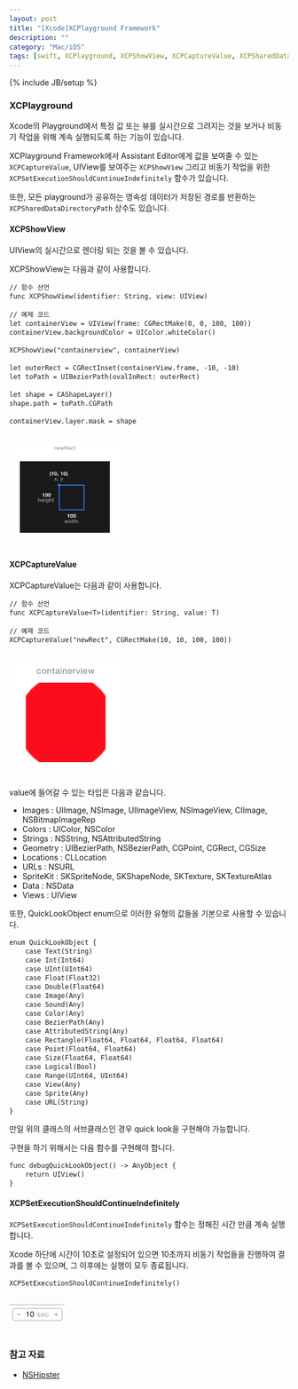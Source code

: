 ```yaml
---
layout: post
title: "[Xcode]XCPlayground Framework"
description: ""
category: "Mac/iOS"
tags: [swift, XCPlayground, XCPShowView, XCPCaptureValue, XCPSharedDataDirectoryPath, XCPSetExecutionShouldContinueIndefinitely, QuickLookObject, async, Playground]
---
```

{% include JB/setup %}

### XCPlayground

Xcode의 Playground에서 특정 값 또는 뷰를 실시간으로 그려지는 것을 보거나 비동기 작업을 위해 계속 실행되도록 하는 기능이 있습니다.

XCPlayground Framework에서 Assistant Editor에게 값을 보여줄 수 있는 `XCPCaptureValue`, UIView를 보여주는 `XCPShowView` 그리고 비동기 작업을 위한 `XCPSetExecutionShouldContinueIndefinitely` 함수가 있습니다.

또한, 모든 playground가 공유하는 영속성 데이터가 저장된 경로를 반환하는 `XCPSharedDataDirectoryPath` 상수도 있습니다.

#### XCPShowView

UIView의 실시간으로 렌더링 되는 것을 볼 수 있습니다. 

XCPShowView는 다음과 같이 사용합니다.

	// 함수 선언
	func XCPShowView(identifier: String, view: UIView)

	// 예제 코드
	let containerView = UIView(frame: CGRectMake(0, 0, 100, 100))
	containerView.backgroundColor = UIColor.whiteColor()

	XCPShowView("containerview", containerView)

	let outerRect = CGRectInset(containerView.frame, -10, -10)
	let toPath = UIBezierPath(ovalInRect: outerRect)

	let shape = CAShapeLayer()
	shape.path = toPath.CGPath

	containerView.layer.mask = shape

<br/><img src="/../../../../image/2015/playground1.png" alt="" style="width: 200px;"/><br/><br/>

#### XCPCaptureValue

XCPCaptureValue는 다음과 같이 사용합니다.

	// 함수 선언
	func XCPCaptureValue<T>(identifier: String, value: T)

	// 예제 코드
	XCPCaptureValue("newRect", CGRectMake(10, 10, 100, 100))

<br/><img src="/../../../../image/2015/playground2.png" alt="" style="width: 200px;"/><br/><br/>

value에 들어갈 수 있는 타입은 다음과 같습니다.

* Images : UIImage, NSImage, UIImageView, NSImageView, CIImage, NSBitmapImageRep
* Colors : UIColor, NSColor
* Strings : NSString, NSAttributedString
* Geometry : UIBezierPath, NSBezierPath, CGPoint, CGRect, CGSize
* Locations : CLLocation
* URLs : NSURL
* SpriteKit : SKSpriteNode, SKShapeNode, SKTexture, SKTextureAtlas
* Data : NSData
* Views : UIView

또한, QuickLookObject enum으로 이러한 유형의 값들을 기본으로 사용할 수 있습니다.

	enum QuickLookObject {
	    case Text(String)
	    case Int(Int64)
	    case UInt(UInt64)
	    case Float(Float32)
	    case Double(Float64)
	    case Image(Any)
	    case Sound(Any)
	    case Color(Any)
	    case BezierPath(Any)
	    case AttributedString(Any)
	    case Rectangle(Float64, Float64, Float64, Float64)
	    case Point(Float64, Float64)
	    case Size(Float64, Float64)
	    case Logical(Bool)
	    case Range(UInt64, UInt64)
	    case View(Any)
	    case Sprite(Any)
	    case URL(String)
	}

만일 위의 클래스의 서브클래스인 경우 quick look을 구현해야 가능합니다.

구현을 하기 위해서는 다음 함수를 구현해야 합니다.

	func debugQuickLookObject() -> AnyObject {
		return UIView()
	}

#### XCPSetExecutionShouldContinueIndefinitely

`XCPSetExecutionShouldContinueIndefinitely` 함수는 정해진 시간 만큼 계속 실행합니다.

Xcode 하단에 시간이 10초로 설정되어 있으면 10초까지 비동기 작업들을 진행하여 결과를 볼 수 있으며, 그 이후에는 실행이 모두 종료됩니다.

	XCPSetExecutionShouldContinueIndefinitely()

<br/><img src="/../../../../image/2015/playground3.png" alt="" style="width: 100px;"/><br/><br/>

### 참고 자료

* [NSHipster](http://nshipster.com/quick-look-debugging/)